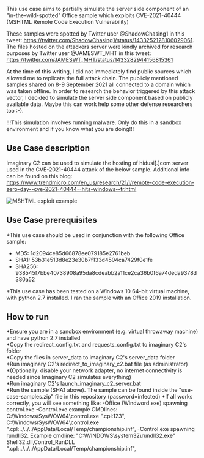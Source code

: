 This use case aims to partially simulate the server side component of an "in-the-wild-spotted" Office sample which exploits CVE-2021-40444 (MSHTML Remote Code Execution Vulnerability)  

These samples were spotted by Twitter user @ShadowChasing1 in this tweet: https://twitter.com/ShadowChasing1/status/1433252128106029061. The files hosted on the attackers server were kindly archived for research purposes by Twitter user @JAMESWT_MHT in this tweet: https://twitter.com/JAMESWT_MHT/status/1433282944156815361  

At the time of this writing, I did not immediately find public sources which allowed me to replicate the full attack chain. The publicly mentioned samples shared on 8-9 September 2021 all connected to a domain which was taken offline. In order to research the behavior triggered by this attack vector, I decided to simulate the server side component based on publicly available data. Maybe this can work help some other defense researchers too :-).

!!!This simulation involves running malware. Only do this in a sandbox environment and if you know what you are doing!!!

Use Case description
---------------------
Imaginary C2 can be used to simulate the hosting of hidusi[.]com server used in the CVE-2021-40444 attack of the below sample.
Additional info can be found on this blog: https://www.trendmicro.com/en_us/research/21/i/remote-code-execution-zero-day--cve-2021-40444--hits-windows--tr.html

![MSHTML exploit example](../../media/imaginary_c2_CVE-2021-40444.GIF?raw=true) 


Use Case prerequisites 
-----------------------
*This use case should be used in conjunction with the following Office sample:  
  * MD5: 1d2094ce85d66878ee079185e2761beb  
  * SHA1: 53b31e513d8e23e30b7f133d4504ca7429f0e1fe  
  * SHA256: 938545f7bbe40738908a95da8cdeabb2a11ce2ca36b0f6a74deda9378d380a52  

*This use case has been tested on a Windows 10 64-bit virtual machine, with python 2.7 installed. I ran the sample with an Office 2019 installation.

How to run
----------
*Ensure you are in a sandbox environment (e.g. virtual throwaway machine) and have python 2.7 installed  
*Copy the redirect_config.txt and requests_config.txt to imaginary C2's folder  
*Copy the files in server_data to imaginary C2's server_data folder  
*Run imaginary C2's redirect_to_imaginary_c2.bat file (as administrator)  
*(Optionally: disable your network adapter, no internet connectivity is needed since Imaginary C2 simulates everything)  
*Run imaginary C2's launch_imaginary_c2_server.bat  
*Run the sample (SHA1 above). The sample can be found inside the "use-case-samples.zip" file in this repository (password=infected)
*If all works correctly, you will see something like:
-Office (Windword.exe) spawning control.exe
-Control.exe example CMDlines: 
C:\Windows\SysWOW64\control.exe ".cpl:123",
C:\Windows\SysWOW64\control.exe ".cpl:../../../AppData/Local/Temp/championship.inf",
-Control.exe spawning rundll32. Example cmdline:
"C:\WINDOWS\system32\rundll32.exe" Shell32.dll,Control_RunDLL ".cpl:../../../AppData/Local/Temp/championship.inf",



